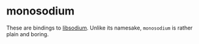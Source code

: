 # monosodium

These are bindings to [libsodium](https://github.com/jedisct1/libsodium).
Unlike its namesake, `monosodium` is rather plain and boring.
